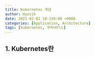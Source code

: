 ```yaml
---
title: Kubernetes 개념
author: Hyosik
date: 2021-02-02 10:150:00 +0900
categories: [Application, Architecture]
tags: [kubernetes, 쿠버네티스]
---
```


## 1. Kubernetes란
